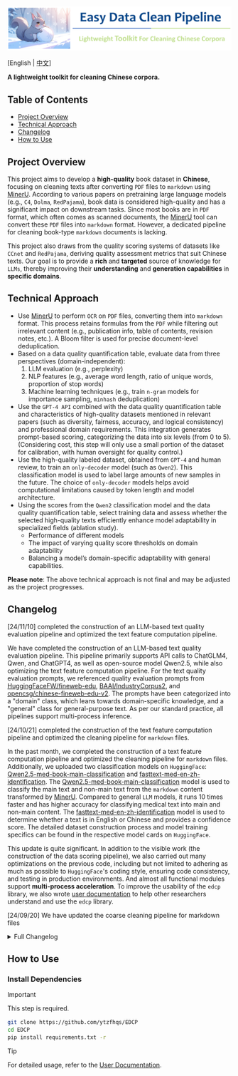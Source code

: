![# Easy-Data-Clean-Pipeline](assets/logo.png)

[English | [中文](README_ZH.md)]

**A lightweight toolkit for cleaning Chinese corpora.**

## Table of Contents

- [Project Overview](#project-overview)
- [Technical Approach](#technical-approach)
- [Changelog](#changelog)
- [How to Use](#how-to-use)

## Project Overview

This project aims to develop a **high-quality** book dataset in **Chinese**, focusing on cleaning texts after converting `PDF` files to `markdown` using [MinerU](https://github.com/opendatalab/MinerU). According to various papers on pretraining large language models (e.g., `C4`, `Dolma`, `RedPajama`), book data is considered high-quality and has a significant impact on downstream tasks. Since most books are in `PDF` format, which often comes as scanned documents, the [MinerU](https://github.com/opendatalab/MinerU) tool can convert these `PDF` files into `markdown` format. However, a dedicated pipeline for cleaning book-type `markdown` documents is lacking.

This project also draws from the quality scoring systems of datasets like `CCnet` and `RedPajama`, deriving quality assessment metrics that suit Chinese texts. Our goal is to provide a **rich** and **targeted** source of knowledge for `LLMs`, thereby improving their **understanding** and **generation capabilities** in **specific domains**.

## Technical Approach

- Use [MinerU](https://github.com/opendatalab/MinerU) to perform `OCR` on `PDF` files, converting them into `markdown` format. This process retains formulas from the `PDF` while filtering out irrelevant content (e.g., publication info, table of contents, revision notes, etc.). A Bloom filter is used for precise document-level deduplication.
- Based on a data quality quantification table, evaluate data from three perspectives (domain-independent):
  1. LLM evaluation (e.g., perplexity)
  2. NLP features (e.g., average word length, ratio of unique words, proportion of stop words)
  3. Machine learning techniques (e.g., train `n-gram` models for importance sampling, `minhash` deduplication)
- Use the `GPT-4 API` combined with the data quality quantification table and characteristics of high-quality datasets mentioned in relevant papers (such as diversity, fairness, accuracy, and logical consistency) and professional domain requirements. This integration generates prompt-based scoring, categorizing the data into six levels (from 0 to 5). (Considering cost, this step will only use a small portion of the dataset for calibration, with human oversight for quality control.)
- Use the high-quality labeled dataset, obtained from `GPT-4` and human review, to train an `only-decoder` model (such as `Qwen2`). This classification model is used to label large amounts of new samples in the future. The choice of `only-decoder` models helps avoid computational limitations caused by token length and model architecture.
- Using the scores from the `Qwen2` classification model and the data quality quantification table, select training data and assess whether the selected high-quality texts efficiently enhance model adaptability in specialized fields (ablation study).
  - Performance of different models
  - The impact of varying quality score thresholds on domain adaptability
  - Balancing a model’s domain-specific adaptability with general capabilities.

**Please note**: The above technical approach is not final and may be adjusted as the project progresses.

## Changelog

[24/11/10] completed the construction of an LLM-based text quality evaluation pipeline and optimized the text feature computation pipeline.

We have completed the construction of an LLM-based text quality evaluation pipeline. This pipeline primarily supports API calls to ChatGLM4, Qwen, and ChatGPT4, as well as open-source model Qwen2.5, while also optimizing the text feature computation pipeline. For the text quality evaluation prompts, we referenced quality evaluation prompts from [HuggingFaceFW/fineweb-edu](https://huggingface.co/datasets/HuggingFaceFW/fineweb-edu), [BAAI/IndustryCorpus2](https://huggingface.co/datasets/BAAI/IndustryCorpus2), and [opencsg/chinese-fineweb-edu-v2](https://huggingface.co/datasets/opencsg/chinese-fineweb-edu-v2#chinese). The prompts have been categorized into a "domain" class, which leans towards domain-specific knowledge, and a "general" class for general-purpose text. As per our standard practice, all pipelines support multi-process inference.

[24/10/21] completed the construction of the text feature computation pipeline and optimized the cleaning pipeline for `markdown` files.

In the past month, we completed the construction of a text feature computation pipeline and optimized the cleaning pipeline for `markdown` files. Additionally, we uploaded two classification models on `HuggingFace`: [Qwen2.5-med-book-main-classification](https://huggingface.co/ytzfhqs/Qwen2.5-med-book-main-classification) and [fasttext-med-en-zh-identification](https://huggingface.co/ytzfhqs/fasttext-med-en-zh-identification). The [Qwen2.5-med-book-main-classification](https://huggingface.co/ytzfhqs/Qwen2.5-med-book-main-classification) model is used to classify the main text and non-main text from the `markdown` content transformed by [MinerU](https://github.com/opendatalab/MinerU). Compared to general `LLM` models, it runs 10 times faster and has higher accuracy for classifying medical text into main and non-main content. The [fasttext-med-en-zh-identification](https://huggingface.co/ytzfhqs/fasttext-med-en-zh-identification) model is used to determine whether a text is in English or Chinese and provides a confidence score. The detailed dataset construction process and model training specifics can be found in the respective model cards on `HuggingFace`.

This update is quite significant. In addition to the visible work (the construction of the data scoring pipeline), we also carried out many optimizations on the previous code, including but not limited to adhering as much as possible to `HuggingFace`'s coding style, ensuring code consistency, and testing in production environments. And almost all functional modules support **multi-process acceleration**. To improve the usability of the `edcp` library, we also wrote [user documentation](https://github.com/ytzfhqs/EDCP/tree/main/docs) to help other researchers understand and use the `edcp` library.

[24/09/20] We have updated the coarse cleaning pipeline for markdown files
<details><summary>Full Changelog</summary>

We are thrilled to announce the first feature update of the `edcp` library, which introduces a pipeline for preliminary cleaning of `markdown` files.

Specifically, when we use [MinerU](https://github.com/opendatalab/MinerU) to convert `PDF` files into `markdown` format, a lot of non-content elements, such as book introductions, publisher information, and formatting guidelines, are also included. Therefore, we attempt to leverage an `LLM` to clean up these extraneous parts.

Since most of the content is in Chinese, we use the recently released [Qwen2.5](https://github.com/QwenLM/Qwen2.5) series. Based on our experiments, models with at least 7B parameters are required to ensure the filtering quality, with 14B or larger models recommended.

We offer batch inference processes through both the `VLLM` and `Transformers` frameworks. Our tests show that using the `VLLM` framework is twice as fast as using the `Transformers` framework. However, if you don't have the `VLLM` framework, there's no need to worry, as we also provide parallel inference to accelerate processing, provided there is enough VRAM.

The project file tree is:
```
└── edcp
  ├── mdclean
      ├── __init__.py
      └── LLMFilter.py
      └── VLLMFilter.py
      └── charreplace.py
      └── pipelines.py
      └── template.py
      └── utils.py
  └── md_pipe_demo.py
```
The main roles of each file are as follows:
 - `LLMFilter.py`: Batch inference process using the Transformers framework.
 - `charreplace.py`: Regular expressions and character library for text replacement operations.
 - `pipelines.py`: Entry point for the processing pipeline.
 - `template.py`: LLM filtering prompt templates.
 - `utils.py`: Common utility functions.
 - `md_pipe_demo.py`: Tests for the key functions above, along with usage examples.

</details>

## How to Use

### Install Dependencies

> [!IMPORTANT]
> This step is required.

```bash
git clone https://github.com/ytzfhqs/EDCP
cd EDCP
pip install requirements.txt -r
```

> [!TIP]
> For detailed usage, refer to the [User Documentation](https://github.com/ytzfhqs/EDCP/tree/main/docs).
